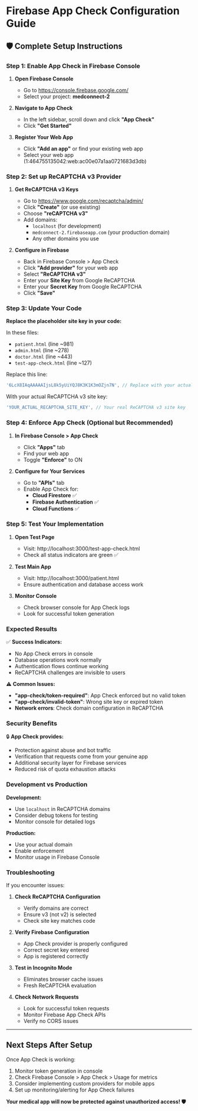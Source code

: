 # Firebase App Check Configuration Guide

## 🛡️ Complete Setup Instructions

### Step 1: Enable App Check in Firebase Console

1. **Open Firebase Console**
   - Go to https://console.firebase.google.com/
   - Select your project: **medconnect-2**

2. **Navigate to App Check**
   - In the left sidebar, scroll down and click **"App Check"**
   - Click **"Get Started"**

3. **Register Your Web App**
   - Click **"Add an app"** or find your existing web app
   - Select your web app (1:464755135042:web:ac00e07a1aa0721683d3db)

### Step 2: Set up ReCAPTCHA v3 Provider

1. **Get ReCAPTCHA v3 Keys**
   - Go to https://www.google.com/recaptcha/admin/
   - Click **"Create"** (or use existing)
   - Choose **"reCAPTCHA v3"**
   - Add domains:
     - `localhost` (for development)
     - `medconnect-2.firebaseapp.com` (your production domain)
     - Any other domains you use

2. **Configure in Firebase**
   - Back in Firebase Console > App Check
   - Click **"Add provider"** for your web app
   - Select **"ReCAPTCHA v3"**
   - Enter your **Site Key** from Google ReCAPTCHA
   - Enter your **Secret Key** from Google ReCAPTCHA
   - Click **"Save"**

### Step 3: Update Your Code

**Replace the placeholder site key in your code:**

In these files:
- `patient.html` (line ~981)
- `admin.html` (line ~278)
- `doctor.html` (line ~443)
- `test-app-check.html` (line ~127)

Replace this line:
```javascript
'6LcX8IAqAAAAAIjsL8k5yUiYQJ8K3K1K3mOZjn7N', // Replace with your actual site key
```

With your actual ReCAPTCHA v3 site key:
```javascript
'YOUR_ACTUAL_RECAPTCHA_SITE_KEY', // Your real ReCAPTCHA v3 site key
```

### Step 4: Enforce App Check (Optional but Recommended)

1. **In Firebase Console > App Check**
   - Click **"Apps"** tab
   - Find your web app
   - Toggle **"Enforce"** to ON

2. **Configure for Your Services**
   - Go to **"APIs"** tab
   - Enable App Check for:
     - **Cloud Firestore** ✅
     - **Firebase Authentication** ✅
     - **Cloud Functions** ✅

### Step 5: Test Your Implementation

1. **Open Test Page**
   - Visit: http://localhost:3000/test-app-check.html
   - Check all status indicators are green ✅

2. **Test Main App**
   - Visit: http://localhost:3000/patient.html
   - Ensure authentication and database access work

3. **Monitor Console**
   - Check browser console for App Check logs
   - Look for successful token generation

### Expected Results

✅ **Success Indicators:**
- No App Check errors in console
- Database operations work normally  
- Authentication flows continue working
- ReCAPTCHA challenges are invisible to users

⚠️ **Common Issues:**
- **"app-check/token-required"**: App Check enforced but no valid token
- **"app-check/invalid-token"**: Wrong site key or expired token
- **Network errors**: Check domain configuration in ReCAPTCHA

### Security Benefits

🔒 **App Check provides:**
- Protection against abuse and bot traffic
- Verification that requests come from your genuine app
- Additional security layer for Firebase services
- Reduced risk of quota exhaustion attacks

### Development vs Production

**Development:**
- Use `localhost` in ReCAPTCHA domains
- Consider debug tokens for testing
- Monitor console for detailed logs

**Production:**
- Use your actual domain
- Enable enforcement
- Monitor usage in Firebase Console

### Troubleshooting

If you encounter issues:

1. **Check ReCAPTCHA Configuration**
   - Verify domains are correct
   - Ensure v3 (not v2) is selected
   - Check site key matches code

2. **Verify Firebase Configuration**
   - App Check provider is properly configured
   - Correct secret key entered
   - App is registered correctly

3. **Test in Incognito Mode**
   - Eliminates browser cache issues
   - Fresh ReCAPTCHA evaluation

4. **Check Network Requests**
   - Look for successful token requests
   - Monitor Firebase App Check APIs
   - Verify no CORS issues

---

## Next Steps After Setup

Once App Check is working:
1. Monitor token generation in console
2. Check Firebase Console > App Check > Usage for metrics  
3. Consider implementing custom providers for mobile apps
4. Set up monitoring/alerting for App Check failures

**Your medical app will now be protected against unauthorized access! 🛡️**